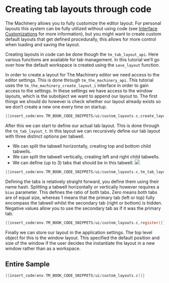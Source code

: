 # Creating tab layouts through code

The Machinery allows you to fully customize the editor layout. For personal layouts this system can be fully utilized without using code (see [Interface Customizations]({{base_url}}the_editor/customizations.html) for more information), but you might want to create custom default layouts that get defined procedurally, this allows for more control when loading and saving the layout.

Creating layouts in code can be done though the `tm_tab_layout_api`. Here various functions are available for tab management. In this tutorial we’ll go over how the default workspace is created using the `save_layout` function.

In order to create a layout for The Machinery editor we need access to the editor settings. This is done through `tm_the_machinery_api`. This tutorial uses the `tm_the_machinery_create_layout_i` interface in order to gain access to the settings. In these settings we have access to the window layouts, which is the subobject we want to append our layout to. The first things we should do however is check whether our layout already exists so we don’t create a new one every time on startup.

```c
{{insert_code(env.TM_BOOK_CODE_SNIPPETS/ui/custom_layouts.c,create_layout)}}
```

After this we can start to define our actual tab layout. This is done through the `tm_tab_layout_t`. In this layout we can recursively define our tab layout with three distinct options per tabwell.

- We can split the tabwell horizontally, creating top and bottom child tabwells.
- We can split the tabwell vertically, creating left and right child tabwells.
- We can define (up to 3) tabs that should be in this tabwell.
![](https://www.dropbox.com/s/ggiq4uv6htgwnpj/tm_tut_default_layout.png?raw=1)

```c
{{insert_code(env.TM_BOOK_CODE_SNIPPETS/ui/custom_layouts.c,tm_tab_layout_t)}}
```

Defining the tabs is relatively straight forward, you define them using their name hash. Splitting a tabwell horizontally or vertically however requires a `bias` parameter. This defines the ratio of both tabs. Zero means both tabs are of equal size, whereas 1 means that the primary tab (left or top) fully encompass the tabwell whilst the secondary tab (right or bottom) is hidden. Negative values allow you to use the secondary tab as if it was the primary tab.

```c
{{insert_code(env.TM_BOOK_CODE_SNIPPETS/ui/custom_layouts.c,register)}}
```

Finally we can store our layout in the application settings. The top level object for this is the
window layout. This specified the default position and size of the window if the user decides the
instantiate the layout in a new window rather than as a workspace. 

## Entire Sample

```c
{{insert_code(env.TM_BOOK_CODE_SNIPPETS/ui/custom_layouts.c)}}
```
